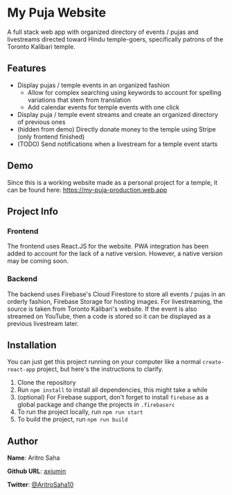 # My Puja Website
A full stack web app with organized directory of events / pujas and livestreams directed toward Hindu temple-goers, specifically patrons of the Toronto Kalibari temple.

## Features
- Display pujas / temple events in an organized fashion
  - Allow for complex searching using keywords to account for spelling variations that stem from translation
  - Add calendar events for temple events with one click
- Display puja / temple event streams and create an organized directory of previous ones
- (hidden from demo) Directly donate money to the temple using Stripe (only frontend finished)
- (TODO) Send notifications when a livestream for a temple event starts

## Demo
Since this is a working website made as a personal project for a temple, it can be found here: https://my-puja-production.web.app

## Project Info

### Frontend
The frontend uses React.JS for the website. PWA integration has been added to account for the lack of a native version. However, a native version may be coming soon.
### Backend
The backend uses Firebase's Cloud Firestore to store all events / pujas in an orderly fashion, Firebase Storage for hosting images. For livestreaming, the source is taken from Toronto Kalibari's website. If the event is also streamed on YouTube, then a code is stored so it can be displayed as a previous livestream later.

## Installation
You can just get this project running on your computer like a normal `create-react-app` project, but here's the instructions to clarify.
1. Clone the repository
2. Run `npm install` to install all dependencies, this might take a while
3. (optional) For Firebase support, don't forget to install `firebase` as a global package and change the projects in `.firebaserc`
4. To run the project locally, run `npm run start`
5. To build the project, run `npm run build`

## Author
**Name**: Aritro Saha

**Github URL**: [axiumin](https://github.com/AritroSaha10)

**Twitter**: [@AritroSaha10](http://twitter.com/aritrosaha10)
